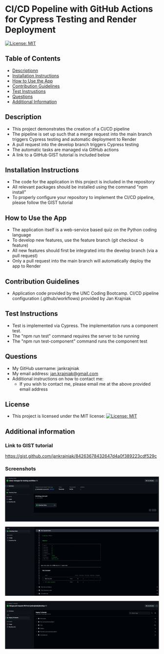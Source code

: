 
# CI/CD Popeline with GitHub Actions for Cypress Testing and Render Deployment
[![License: MIT](https://img.shields.io/badge/License-MIT-yellow.svg)](https://opensource.org/licenses/MIT)

## Table of Contents
- [Descriptionn](#description)
- [Installation Instructions](#installation-instructions)
- [How to Use the App](#how-to-use-the-app)
- [Contribution Guidelines](#contribution-guidelines)
- [Test Instrustions](#test-instructions)
- [Questions](#questions)
- [Additional Information](#additional-information)

## Description
- This project demonstrates the creation of a CI/CD pipeline 
- The pipeline is set up such that a merge request into the main branch triggers Cypress testing and automatic deployment to Render
- A pull request into the develop branch triggers Cypress testing
- The automatic tasks are managed via GitHub actions
- A link to a GitHub GIST tutorial is included below


## Installation Instructions
- The code for the application in this project is included in the repository
- All relevant packages should be installed using the command "npm install"
- To properly configure your repository to implement the CI/CD pipeline, please follow the GIST tutorial


## How to Use the App
- The application itself is a web-service based quiz on the Python coding language
- To develop new features, use the feature branch (git checkout -b feature)
- All new features should first be integrated into the develop branch (via a pull request)
- Only a pull request into the main branch will automatically deploy the app to Render


## Contribution Guidelines
- Application code provided by the UNC Coding Bootcamp. CI/CD pipeline configuration (.github/workflows) provided by Jan Krajniak


## Test Instructions
- Test is implemented via Cypress. The implementation runs a component test.
- The "npm run test" command requires the server to be running
- The "npm run test-component" command runs the component test


## Questions
- My GitHub username: jankrajniak
- My email address: jan.krajniak@gmail.com
- Additional instructions on how to contact me:
  - If you wish to contact me, please email me at the above provided email address


## License
- This project is licensed under the MIT license: [![License: MIT](https://img.shields.io/badge/License-MIT-yellow.svg)](https://opensource.org/licenses/MIT)

## Additional information

  ### Link to GIST tutorial
  https://gist.github.com/jankrajniak/84263678432647d4a0f389223cdf529c

  ### Screenshots
  ![alt text](image.png)

  ![alt text](image-1.png)

  ![alt text](image-2.png)
